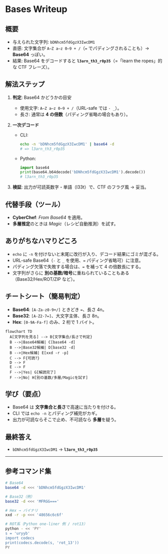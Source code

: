 # Bases Writeup

## 概要

- 与えられた文字列: `bDNhcm5fdGgzX3IwcDM1`
- 直感: 文字集合が `A–Z a–z 0–9 + /`（`=` でパディングされることも）→ **Base64** っぽい。
- 結果: Base64 をデコードすると **`l3arn_th3_r0p35`**（=「learn the ropes」的な CTF フレーズ）。

## 解法ステップ

1. **判定**: Base64 かどうかの目安

   - 使用文字: `A–Z a–z 0–9 + /`（URL-safe では `- _`）。
   - 長さ: 通常は **4 の倍数**（パディング省略の場合もあり）。

2. **一次デコード**

   - CLI:

     ```bash
     echo -n 'bDNhcm5fdGgzX3IwcDM1' | base64 -d
     # => l3arn_th3_r0p35
     ```

   - Python:

     ```python
     import base64
     print(base64.b64decode('bDNhcm5fdGgzX3IwcDM1').decode())
     # l3arn_th3_r0p35
     ```

3. **検証**: 出力が可読英数字・単語（l33t）で、CTF のフラグ風 → 妥当。

## 代替手段（ツール）

- **CyberChef**: _From Base64_ を適用。
- **多層推定**のときは _Magic_（レシピ自動推測）を試す。

## ありがちなハマりどころ

- `echo` に `-n` を付けないと末尾に改行が入り、デコード結果にゴミが混ざる。
- URL-safe Base64（`-` と `_` を使用、`=` パディング省略可）に注意。
- パディング欠落で失敗する場合は、`=` を補って 4 の倍数長にする。
- 文字列がさらに **別の基数/暗号**に重ねられていることもある（Base32/Hex/ROT/ZIP など）。

## チートシート（簡易判定）

- **Base64**: `[A-Za-z0-9+/]` ときどき `=`、長さ 4n。
- **Base32**: `[A-Z2-7=]`、大文字主体、長さ 8n。
- **Hex**: `[0-9A-Fa-f]` のみ、2 桁で 1 バイト。

```mermaid
flowchart TD
  A[文字列を見る] --> B{文字集合/長さで判定}
  B -->|Base64候補| C[base64 -d]
  B -->|Base32候補| D[base32 -d]
  B -->|Hex候補| E[xxd -r -p]
  C --> F{可読?}
  D --> F
  E --> F
  F -->|Yes| G[解読完了]
  F -->|No| H[別の基数/多層/Magicを試す]
```

## 学び（要点）

- Base64 は **文字集合と長さ**で高速に当たりを付ける。
- CLI では `echo -n` とパディング補完がカギ。
- 出力が可読ならそこで止め、不可読なら **多層**を疑う。

## 最終答え

- `bDNhcm5fdGgzX3IwcDM1` → **`l3arn_th3_r0p35`**

---

## 参考コマンド集

```bash
# Base64
base64 -d <<< 'bDNhcm5fdGgzX3IwcDM1'

# Base32（例）
base32 -d <<< 'MFRGG==='

# Hex → バイナリ
xxd -r -p <<< '48656c6c6f'

# ROT系（Python one-liner 例 / rot13）
python - << 'PY'
s = 'uryyb'
import codecs
print(codecs.decode(s, 'rot_13'))
PY
```
